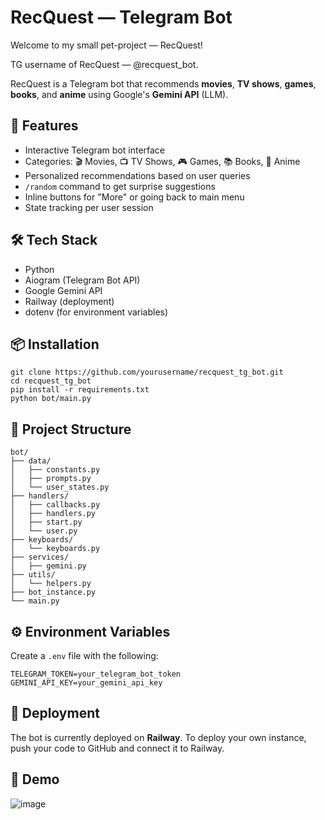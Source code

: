 # RecQuest — Telegram Bot

Welcome to my small pet-project — RecQuest!

TG username of RecQuest — @recquest_bot.

RecQuest is a Telegram bot that recommends **movies**, **TV shows**, **games**, **books**, and **anime** using Google's **Gemini API** (LLM).

## 🎯 Features

- Interactive Telegram bot interface
- Categories: 🎬 Movies, 📺 TV Shows, 🎮 Games, 📚 Books, 🎌 Anime
- Personalized recommendations based on user queries
- `/random` command to get surprise suggestions
- Inline buttons for "More" or going back to main menu
- State tracking per user session

## 🛠 Tech Stack

- Python
- Aiogram (Telegram Bot API)
- Google Gemini API
- Railway (deployment)
- dotenv (for environment variables)


## 📦 Installation

```
git clone https://github.com/yourusername/recquest_tg_bot.git
cd recquest_tg_bot
pip install -r requirements.txt
python bot/main.py
````

## 📁 Project Structure


```
bot/
├── data/
│   ├── constants.py
│   ├── prompts.py
│   └── user_states.py
├── handlers/
│   ├── callbacks.py
│   ├── handlers.py
│   ├── start.py
│   └── user.py
├── keyboards/
│   └── keyboards.py
├── services/
│   ├── gemini.py
├── utils/
│   └── helpers.py
├── bot_instance.py
└── main.py
```

## ⚙️ Environment Variables

Create a `.env` file with the following:

```
TELEGRAM_TOKEN=your_telegram_bot_token
GEMINI_API_KEY=your_gemini_api_key
```


## 🚀 Deployment

The bot is currently deployed on **Railway**.
To deploy your own instance, push your code to GitHub and connect it to Railway.

## 📸 Demo
![image](https://github.com/user-attachments/assets/1df0a841-7f51-45f3-b215-6e2eeb7ca590)
